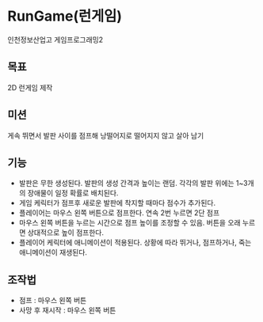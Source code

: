 # RunGame(런게임)
인천정보산업고 게임프로그래밍2

## 목표
2D 런게임 제작

## 미션
게속 뛰면서 발판 사이를 점프해 낭떨어지로 떨어지지 않고 살아 남기

## 기능
- 발판은 무한 생성된다. 발판의 생성 간격과 높이는 랜덤. 각각의 발판 위에는 1~3개의 장애물이 일정 확률로 배치된다.
- 게임 케릭터가 점프후 새로운 발판에 착지할 때마다 점수가 추가된다.
- 플레이어는 마우스 왼쪽 버튼으로 점프한다. 연속 2번 누르면 2단 점프
- 마우스 왼쪽 버튼을 누르는 시간으로 점프 높이를 조정할 수 있음. 버튼을 오래 누르면 상대적으로 높이 점프한다.
- 플레이어 케릭터에 애니메이션이 적용된다. 상황에 따라 뛰거나, 점프하거나, 죽는 애니메이션이 재생된다.

## 조작법
- 점프 : 마우스 왼쪽 버튼
- 사망 후 재시작 : 마우스 왼쪽 버튼